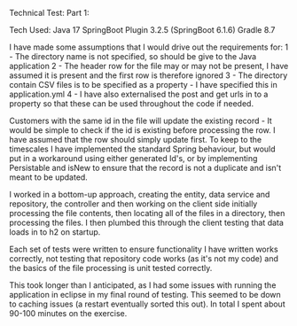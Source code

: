 Technical Test:
Part 1:

Tech Used:
Java 17
SpringBoot Plugin 3.2.5 (SpringBoot 6.1.6)
Gradle 8.7

I have made some assumptions that I would drive out the requirements for:
1 - The directory name is not specified, so should be give to the Java application
2 - The header row for the file may or may not be present, I have assumed it is present and the first row is therefore ignored
3 - The directory contain CSV files is to be specified as a property - I have specified this in application.yml
4 - I have also externalised the post and get urls in to a property so that these can be used throughout the code if needed.

Customers with the same id in the file will update the existing record - It would be simple to check if the id is existing before processing the row. I have assumed that the row should simply update first. To keep to the timescales I have implemented the standard Spring behaviour, but would put in a workaround using either generated Id's, or by implementing Persistable and isNew to ensure that the record is not a duplicate and isn't meant to be updated.

I worked in a bottom-up approach, creating the entity, data service and repository, the controller and then working on the client side initially processing the file contents, then locating all of the files in a directory, then processing the files. I then plumbed this through the client testing that data loads in to h2 on startup.

Each set of tests were written to ensure functionality I have written works correctly, not testing that repository code works (as it's not my code) and the basics of the file processing is unit tested correctly.

This took longer than I anticipated, as I had some issues with running the application in eclipse in my final round of testing. This seemed to be down to caching issues (a restart eventually sorted this out). In total I spent about 90-100 minutes on the exercise.